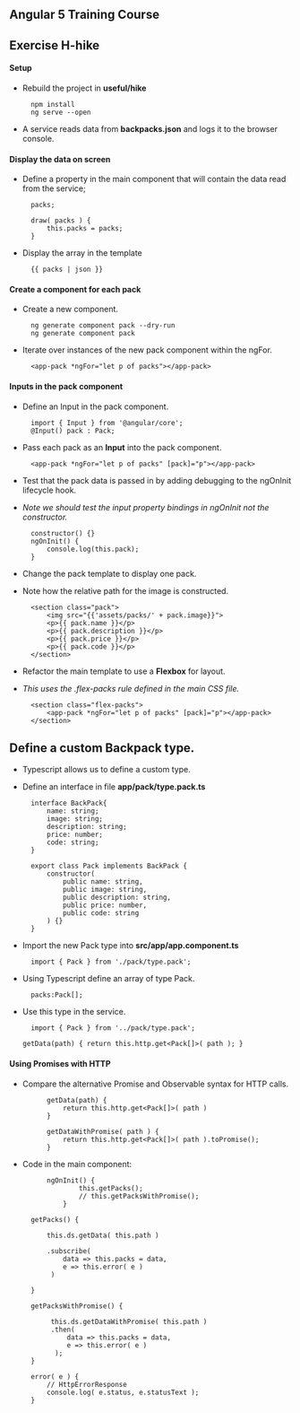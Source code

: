 ## Angular 5 Training Course
## Exercise H-hike

#### Setup

- Rebuild the project in **useful/hike**

		npm install
		ng serve --open
		
- A service reads data from **backpacks.json** and logs it to the browser console. 
		
#### Display the data on screen

- Define a property in the main component that will contain the data read from the service;

		packs;
		
		draw( packs ) { 
			this.packs = packs; 
		}
		
- Display the array in the template

		{{ packs | json }}

#### Create a component for each pack

- Create a new component.

		ng generate component pack --dry-run
		ng generate component pack
		  
- Iterate over instances of the new pack component within the ngFor.
		
		<app-pack *ngFor="let p of packs"></app-pack>

#### Inputs in the pack component

- Define an Input in the pack component.
			
		import { Input } from '@angular/core';		
		@Input() pack : Pack;
        
- Pass each pack as an **Input** into the pack component.
		    
		<app-pack *ngFor="let p of packs" [pack]="p"></app-pack>

- Test that the pack data is passed in by adding debugging to the ngOnInit lifecycle hook.
- *Note we should test the input property bindings in ngOnInit not the constructor.*
		
		constructor() {}
		ngOnInit() {
			console.log(this.pack);
		}
		    		  
- Change the pack template to display one pack.
- Note how the relative path for the image is constructed.

		<section class="pack">
		    <img src="{{'assets/packs/' + pack.image}}">
		    <p>{{ pack.name }}</p>
		    <p>{{ pack.description }}</p>
		    <p>{{ pack.price }}</p>
		    <p>{{ pack.code }}</p>
		</section>
 
- Refactor the main template to use a **Flexbox** for layout.
- *This uses the .flex-packs rule defined in the main CSS file.*

		<section class="flex-packs">
			<app-pack *ngFor="let p of packs" [pack]="p"></app-pack>
		</section>
	
## Define a custom Backpack type.

- Typescript allows us to define a custom type.
- Define an interface in file **app/pack/type.pack.ts**

		interface BackPack{
		    name: string;
		    image: string;
		    description: string;
		    price: number;
		    code: string;
		}
		
		export class Pack implements BackPack {
		    constructor(
		        public name: string,
		        public image: string,
		        public description: string,
		        public price: number,
		        public code: string
		    ) {}
		}

- Import the new Pack type into **src/app/app.component.ts**

		import { Pack } from './pack/type.pack';
		
- Using Typescript define an array of type Pack.

		packs:Pack[];

- Use this type in the service.

		import { Pack } from '../pack/type.pack';
		
	  getData(path) { return this.http.get<Pack[]>( path ); }
	  
#### Using Promises with HTTP

- Compare the alternative Promise and Observable syntax for HTTP calls.
			
			getData(path) {
				return this.http.get<Pack[]>( path )
			}
			
			getDataWithPromise( path ) {
				return this.http.get<Pack[]>( path ).toPromise();
			}	  
			
- Code in the main component:
	
			ngOnInit() {
			        this.getPacks();
			        // this.getPacksWithPromise();
			    }
	
	    getPacks() {
	
	        this.ds.getData( this.path )
	
	        .subscribe(
	            data => this.packs = data,
	            e => this.error( e )
	         )
	
	    }
	
	    getPacksWithPromise() {
	
	         this.ds.getDataWithPromise( this.path )
	         .then(
	             data => this.packs = data,
	             e => this.error( e )
	          );
	    }
	
	    error( e ) {
	        // HttpErrorResponse
	        console.log( e.status, e.statusText );
	    }